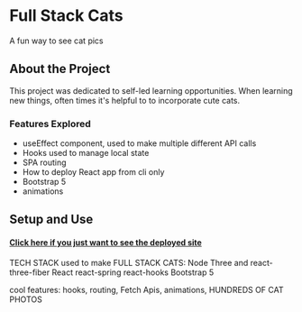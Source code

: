 # Full Stack Cats
A fun way to see cat pics

## About the Project
This project was dedicated to self-led learning opportunities. When learning new things, often times it's helpful to to incorporate cute cats.

### Features Explored
- useEffect component, used to make multiple different API calls
- Hooks used to manage local state
- SPA routing
- How to deploy React app from cli only
- Bootstrap 5
- animations

## Setup and Use
#### [Click here if you just want to see the deployed site](https://taylulz.github.io/catstone)

TECH STACK used to make FULL STACK CATS:
Node
Three and react-three-fiber
React
react-spring
react-hooks
Bootstrap 5

cool features: hooks, routing, Fetch Apis, animations, HUNDREDS OF CAT PHOTOS